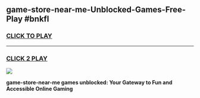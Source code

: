 
## game-store-near-me-Unblocked-Games-Free-Play #bnkfl
<h3>
<a href="https://us.freeplayer.one?title=game-store-near-me&ref=9M">CLICK TO PLAY</a></h3>
<hr>

<h3>
<a href="https://us.freeplayer.one?title=game-store-near-me&ref=9M">CLICK 2 PLAY</a>
  
</h3>

<a href="https://us.freeplayer.one?title=game-store-near-me&ref=9M"><img src="https://clearcache.store/games.png"></a>


**game-store-near-me games unblocked: Your Gateway to Fun and Accessible Online Gaming**
